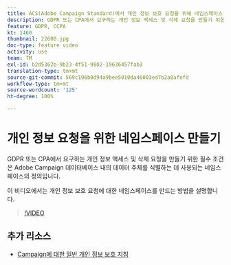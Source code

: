 ```yaml
---
title: ACS(Adobe Campaign Standard)에서 개인 정보 보호 요청을 위해 네임스페이스 만들기
description: GDPR 또는 CPA에서 요구하는 개인 정보 액세스 및 삭제 요청을 만들기 위한 필수 조건은 Adobe Campaign 데이터베이스 내의 데이터 주체를 식별하는 데 사용되는 네임스페이스의 정의입니다. 이 비디오에서는 개인 정보 보호 요청에 대한 네임스페이스를 만드는 방법을 설명합니다.
feature: GDPR, CCPA
kt: 1460
thumbnail: 22600.jpg
doc-type: feature video
activity: use
team: TM
exl-id: b2d5362b-9b23-4f51-9802-19636457fab3
translation-type: tm+mt
source-git-commit: 569c196b0d94a9bee5010da46003ed7b2a8afefd
workflow-type: tm+mt
source-wordcount: '125'
ht-degree: 100%

---
```


# 개인 정보 요청을 위한 네임스페이스 만들기

GDPR 또는 CPA에서 요구하는 개인 정보 액세스 및 삭제 요청을 만들기 위한 필수 조건은 Adobe Campaign 데이터베이스 내의 데이터 주체를 식별하는 데 사용되는 네임스페이스의 정의입니다.

이 비디오에서는 개인 정보 보호 요청에 대한 네임스페이스를 만드는 방법을 설명합니다.

>[!VIDEO](https://video.tv.adobe.com/v/22600?quality=12)

## 추가 리소스

* [Campaign에 대한 일반 개인 정보 보호 지침](https://helpx.adobe.com/kr/campaign/kb/campaign-privacy-overview.html)
